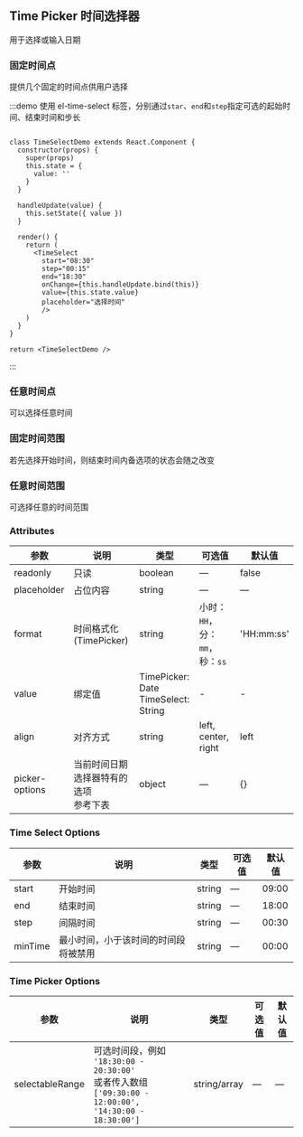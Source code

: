 ## Time Picker 时间选择器

 用于选择或输入日期

### 固定时间点

提供几个固定的时间点供用户选择

:::demo 使用 el-time-select 标签，分别通过`star`、`end`和`step`指定可选的起始时间、结束时间和步长
```jsfunc

class TimeSelectDemo extends React.Component {
  constructor(props) {
    super(props)
    this.state = {
      value: ''
    }
  }

  handleUpdate(value) {
    this.setState({ value })
  }

  render() {
    return (
      <TimeSelect
        start="08:30"
        step="00:15"
        end="18:30"
        onChange={this.handleUpdate.bind(this)}
        value={this.state.value}
        placeholder="选择时间"
        />
    )
  }
}

return <TimeSelectDemo />

```
:::

### 任意时间点

可以选择任意时间


### 固定时间范围

若先选择开始时间，则结束时间内备选项的状态会随之改变



### 任意时间范围

可选择任意的时间范围


### Attributes
| 参数      | 说明          | 类型      | 可选值                           | 默认值  |
|---------- |-------------- |---------- |--------------------------------  |-------- |
| readonly | 只读 | boolean | — | false |
| placeholder | 占位内容 | string | — | — |
| format | 时间格式化(TimePicker) | string | 小时：`HH`，分：`mm`，秒：`ss` | 'HH:mm:ss' |
| value | 绑定值 | TimePicker: Date<br>TimeSelect: String | - | - |
| align | 对齐方式 | string | left, center, right | left |
| picker-options | 当前时间日期选择器特有的选项<br>参考下表 | object | — | {} |

### Time Select Options
| 参数      | 说明          | 类型      | 可选值                           | 默认值  |
|---------- |-------------- |---------- |--------------------------------  |-------- |
| start | 开始时间 | string | — | 09:00 |
| end | 结束时间 | string | — | 18:00 |
| step | 间隔时间 | string | — | 00:30 |
| minTime | 最小时间，小于该时间的时间段将被禁用 | string | — | 00:00 |

### Time Picker Options
| 参数      | 说明          | 类型      | 可选值                           | 默认值  |
|---------- |-------------- |---------- |--------------------------------  |-------- |
| selectableRange | 可选时间段，例如<br>`'18:30:00 - 20:30:00'`<br>或者传入数组<br>`['09:30:00 - 12:00:00', '14:30:00 - 18:30:00']` | string/array | — | — |

